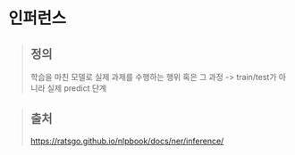# 인퍼런스

> 정의
> -
> 학습을 마친 모델로 실제 과제를 수행하는 행위 혹은 그 과정
> -> train/test가 아니라 실제 predict 단계
















> 출처
> -
> https://ratsgo.github.io/nlpbook/docs/ner/inference/